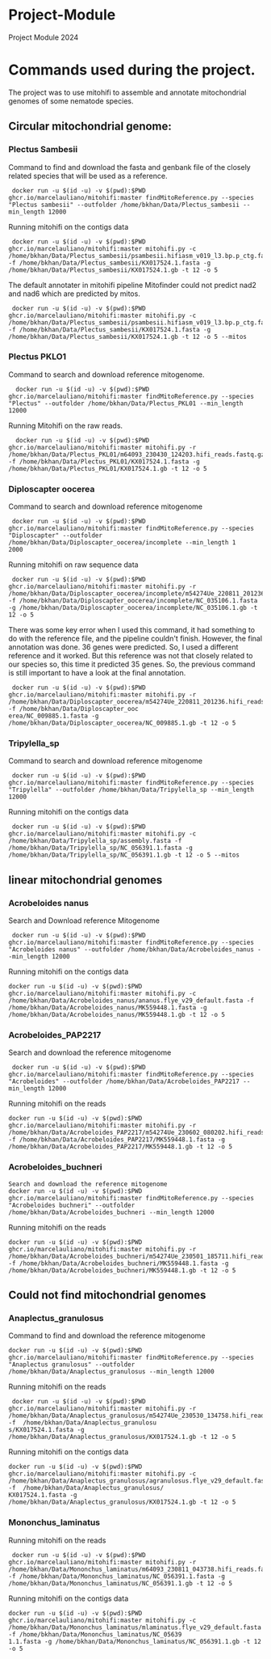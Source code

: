 # Project-Module
Project Module 2024
# Commands used during the project.
The project was to use mitohifi to assemble and annotate mitochondrial genomes of some nematode species.
## Circular mitochondrial genome:
### Plectus Sambesii
Command to find and download the fasta and genbank file of the closely related species that will be used as a reference.
```
 docker run -u $(id -u) -v $(pwd):$PWD ghcr.io/marcelauliano/mitohifi:master findMitoReference.py --species "Plectus sambesii" --outfolder /home/bkhan/Data/Plectus_sambesii --min_length 12000
```
Running mitohifi on the contigs data
```
 docker run -u $(id -u) -v $(pwd):$PWD ghcr.io/marcelauliano/mitohifi:master mitohifi.py -c /home/bkhan/Data/Plectus_sambesii/psambesii.hifiasm_v019_l3.bp.p_ctg.fasta -f /home/bkhan/Data/Plectus_sambesii/KX017524.1.fasta -g /home/bkhan/Data/Plectus_sambesii/KX017524.1.gb -t 12 -o 5

```
The default annotater in mitohifi pipeline Mitofinder could not predict nad2 and nad6 which are predicted by mitos.
```
 docker run -u $(id -u) -v $(pwd):$PWD ghcr.io/marcelauliano/mitohifi:master mitohifi.py -c /home/bkhan/Data/Plectus_sambesii/psambesii.hifiasm_v019_l3.bp.p_ctg.fasta -f /home/bkhan/Data/Plectus_sambesii/KX017524.1.fasta -g /home/bkhan/Data/Plectus_sambesii/KX017524.1.gb -t 12 -o 5 --mitos

```
### Plectus PKLO1
Command to search and download reference mitogenome.
```
  docker run -u $(id -u) -v $(pwd):$PWD ghcr.io/marcelauliano/mitohifi:master findMitoReference.py --species "Plectus" --outfolder /home/bkhan/Data/Plectus_PKL01 --min_length 12000
```
Running Mitohifi on the raw reads.
```
  docker run -u $(id -u) -v $(pwd):$PWD ghcr.io/marcelauliano/mitohifi:master mitohifi.py -r /home/bkhan/Data/Plectus_PKL01/m64093_230430_124203.hifi_reads.fastq.gz -f /home/bkhan/Data/Plectus_PKL01/KX017524.1.fasta -g /home/bkhan/Data/Plectus_PKL01/KX017524.1.gb -t 12 -o 5
```
### Diploscapter oocerea
Command to search and download reference mitogenome
```
 docker run -u $(id -u) -v $(pwd):$PWD ghcr.io/marcelauliano/mitohifi:master findMitoReference.py --species "Diploscapter" --outfolder /home/bkhan/Data/Diploscapter_oocerea/incomplete --min_length 1
2000
```
Running mitohifi on raw sequence data
```
 docker run -u $(id -u) -v $(pwd):$PWD ghcr.io/marcelauliano/mitohifi:master mitohifi.py -r /home/bkhan/Data/Diploscapter_oocerea/incomplete/m54274Ue_220811_201236.hifi_reads.fastq.gz -f /home/bkhan/Data/Diploscapter_oocerea/incomplete/NC_035106.1.fasta -g /home/bkhan/Data/Diploscapter_oocerea/incomplete/NC_035106.1.gb -t 12 -o 5
```
There was some key error when I used this command, it had something to do with the reference file, and the pipeline couldn't finish. However, the final annotation was done. 36 genes were predicted.
So, I used a different reference and it worked. But this reference was not that closely related to our species so, this time it predicted 35 genes. So, the previous command is still important to have a look at the final annotation.
```
 docker run -u $(id -u) -v $(pwd):$PWD ghcr.io/marcelauliano/mitohifi:master mitohifi.py -r /home/bkhan/Data/Diploscapter_oocerea/m54274Ue_220811_201236.hifi_reads.fastq.gz -f /home/bkhan/Data/Diploscapter_ooc
erea/NC_009885.1.fasta -g /home/bkhan/Data/Diploscapter_oocerea/NC_009885.1.gb -t 12 -o 5
```
### Tripylella_sp
Command to search and download reference mitogenome
```
 docker run -u $(id -u) -v $(pwd):$PWD ghcr.io/marcelauliano/mitohifi:master findMitoReference.py --species "Tripylella" --outfolder /home/bkhan/Data/Tripylella_sp --min_length 12000
```
Running mitohifi on the contigs data
```
 docker run -u $(id -u) -v $(pwd):$PWD ghcr.io/marcelauliano/mitohifi:master mitohifi.py -c /home/bkhan/Data/Tripylella_sp/assembly.fasta -f /home/bkhan/Data/Tripylella_sp/NC_056391.1.fasta -g /home/bkhan/Data/Tripylella_sp/NC_056391.1.gb -t 12 -o 5 --mitos
```

## linear mitochondrial genomes
### Acrobeloides nanus
Search and Download reference Mitogenome
```
 docker run -u $(id -u) -v $(pwd):$PWD ghcr.io/marcelauliano/mitohifi:master findMitoReference.py --species "Acrobeloides nanus" --outfolder /home/bkhan/Data/Acrobeloides_nanus --min_length 12000
```
Running mitohifi on the contigs data
```
docker run -u $(id -u) -v $(pwd):$PWD ghcr.io/marcelauliano/mitohifi:master mitohifi.py -c /home/bkhan/Data/Acrobeloides_nanus/ananus.flye_v29_default.fasta -f /home/bkhan/Data/Acrobeloides_nanus/MK559448.1.fasta -g /home/bkhan/Data/Acrobeloides_nanus/MK559448.1.gb -t 12 -o 5
```
### Acrobeloides_PAP2217
Search and download the reference mitogenome
```
 docker run -u $(id -u) -v $(pwd):$PWD ghcr.io/marcelauliano/mitohifi:master findMitoReference.py --species "Acrobeloides" --outfolder /home/bkhan/Data/Acrobeloides_PAP2217 --min_length 12000
```
Running mitohifi on the reads
```
docker run -u $(id -u) -v $(pwd):$PWD ghcr.io/marcelauliano/mitohifi:master mitohifi.py -r /home/bkhan/Data/Acrobeloides_PAP2217/m54274Ue_230602_080202.hifi_reads.fastq.gz -f /home/bkhan/Data/Acrobeloides_PAP2217/MK559448.1.fasta -g /home/bkhan/Data/Acrobeloides_PAP2217/MK559448.1.gb -t 12 -o 5
```
### Acrobeloides_buchneri
```
Search and download the reference mitogenome
docker run -u $(id -u) -v $(pwd):$PWD ghcr.io/marcelauliano/mitohifi:master findMitoReference.py --species "Acrobeloides buchneri" --outfolder /home/bkhan/Data/Acrobeloides_buchneri --min_length 12000
```
Running mitohifi on the reads
```
docker run -u $(id -u) -v $(pwd):$PWD ghcr.io/marcelauliano/mitohifi:master mitohifi.py -r /home/bkhan/Data/Acrobeloides_buchneri/m54274Ue_230501_185711.hifi_reads.fastq.gz -f /home/bkhan/Data/Acrobeloides_buchneri/MK559448.1.fasta -g /home/bkhan/Data/Acrobeloides_buchneri/MK559448.1.gb -t 12 -o 5
```
## Could not find mitochondrial genomes
###  Anaplectus_granulosus
Command to find and download the reference mitogenome
```
docker run -u $(id -u) -v $(pwd):$PWD ghcr.io/marcelauliano/mitohifi:master findMitoReference.py --species "Anaplectus granulosus" --outfolder /home/bkhan/Data/Anaplectus_granulosus --min_length 12000
```
Running mitohifi on the reads
```
 docker run -u $(id -u) -v $(pwd):$PWD ghcr.io/marcelauliano/mitohifi:master mitohifi.py -r /home/bkhan/Data/Anaplectus_granulosus/m54274Ue_230530_134758.hifi_reads.fa -f  /home/bkhan/Data/Anaplectus_granulosu
s/KX017524.1.fasta -g /home/bkhan/Data/Anaplectus_granulosus/KX017524.1.gb -t 12 -o 5
```
Running mitohifi on the contigs data
```
docker run -u $(id -u) -v $(pwd):$PWD ghcr.io/marcelauliano/mitohifi:master mitohifi.py -c /home/bkhan/Data/Anaplectus_granulosus/agranulosus.flye_v29_default.fasta -f  /home/bkhan/Data/Anaplectus_granulosus/
KX017524.1.fasta -g /home/bkhan/Data/Anaplectus_granulosus/KX017524.1.gb -t 12 -o 5
```
### Mononchus_laminatus
Running mitohifi on the reads
```
 docker run -u $(id -u) -v $(pwd):$PWD ghcr.io/marcelauliano/mitohifi:master mitohifi.py -r /home/bkhan/Data/Mononchus_laminatus/m64093_230811_043738.hifi_reads.fastq.gz -f /home/bkhan/Data/Mononchus_laminatus/NC_056391.1.fasta -g /home/bkhan/Data/Mononchus_laminatus/NC_056391.1.gb -t 12 -o 5
```
Running mitohifi on the contigs data
```
docker run -u $(id -u) -v $(pwd):$PWD ghcr.io/marcelauliano/mitohifi:master mitohifi.py -c /home/bkhan/Data/Mononchus_laminatus/mlaminatus.flye_v29_default.fasta -f /home/bkhan/Data/Mononchus_laminatus/NC_05639
1.1.fasta -g /home/bkhan/Data/Mononchus_laminatus/NC_056391.1.gb -t 12 -o 5
```










